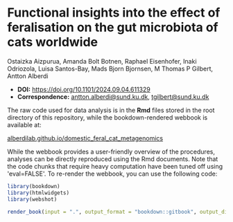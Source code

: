 # Functional insights into the effect of feralisation on the gut microbiota of cats worldwide

Ostaizka Aizpurua, Amanda Bolt Botnen, Raphael Eisenhofer, Inaki Odriozola, Luisa Santos-Bay, Mads Bjorn Bjornsen, M Thomas P Gilbert, Antton Alberdi

- **DOI:** https://doi.org/10.1101/2024.09.04.611329
- **Correspondence:** antton.alberdi@sund.ku.dk, tgilbert@sund.ku.dk 

The raw code used for data analysis is in the **Rmd** files stored in the root directory of this repository, while the bookdown-rendered webbook is available at:

[alberdilab.github.io/domestic_feral_cat_metagenomics](https://alberdilab.github.io/domestic_feral_cat_metagenomics)

While the webbook provides a user-friendly overview of the procedures, analyses can be directly reproduced using the Rmd documents. Note that the code chunks that require heavy computation have been tuned off using 'eval=FALSE'. To re-render the webbook, you can use the following code:

```r
library(bookdown)
library(htmlwidgets)
library(webshot)

render_book(input = ".", output_format = "bookdown::gitbook", output_dir = "docs")
```
